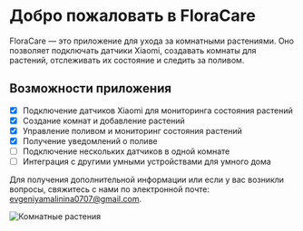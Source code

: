 # Добро пожаловать в FloraCare
FloraCare — это приложение для ухода за комнатными растениями. Оно позволяет подключать датчики Xiaomi, создавать комнаты для растений, отслеживать их состояние и следить за поливом.

## Возможности приложения
-[x] Подключение датчиков Xiaomi для мониторинга состояния растений
-[x] Создание комнат и добавление растений
-[x] Управление поливом и мониторинг состояния растений
-[x] Получение уведомлений о поливе
-[ ] Подключение нескольких датчиков в одной комнате
-[ ] Интеграция с другими умными устройствами для умного дома

Для получения дополнительной информации или если у вас возникли вопросы, свяжитесь с нами по электронной почте: [evgeniyamalinina0707@gmail.com](mailto:evgeniyamalinina0707@gmail.com).

![Комнатные растения](https://mir-s3-cdn-cf.behance.net/project_modules/2800_opt_1/f8e1e378726487.5cad4931821d8.jpg)


